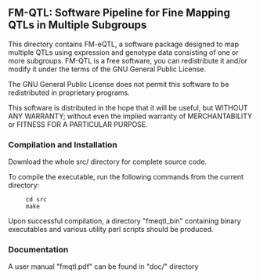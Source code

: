 ## FM-QTL: Software Pipeline for Fine Mapping QTLs in Multiple Subgroups



This directory contains FM-eQTL, a software package designed to map multiple QTLs using expression and genotype data consisting of one or more subgroups. FM-QTL is a free software, you can redistribute it and/or modify it under the terms of the GNU General Public License.

The GNU General Public License does not permit this software to be redistributed in proprietary programs.

This software is distributed in the hope that it will be useful, but WITHOUT ANY WARRANTY; without even the implied warranty of MERCHANTABILITY or FITNESS FOR A PARTICULAR PURPOSE.



### Compilation and Installation


Download the whole src/ directory for complete source code.

To compile the executable, run the following commands from the current directory:
```{shell}
     cd src
     make
```
Upon successful compilation, a directory "fmeqtl_bin" containing binary executables and various utility perl scripts should be produced.   


### Documentation 

A user manual  "fmqtl.pdf" can be found in "doc/" directory



